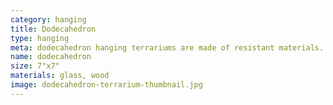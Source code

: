 ```yaml
---
category: hanging
title: Dodecahedron
type: hanging 
meta: dodecahedron hanging terrariums are made of resistant materials.
name: dodecahedron
size: 7"x7"
materials: glass, wood
image: dodecahedron-terrarium-thumbnail.jpg
---
```

